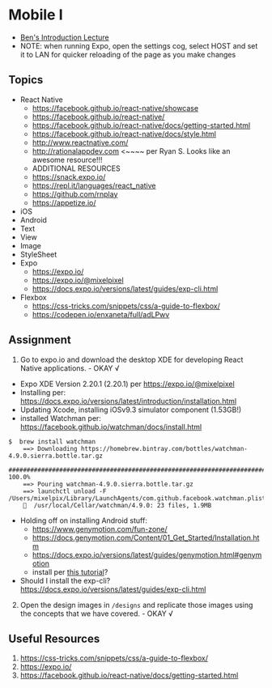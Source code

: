# Mobile I
- [Ben's Introduction Lecture](https://youtu.be/xeUinxnjlgI)
- NOTE: when running Expo, open the settings cog, select HOST and set it to LAN for quicker reloading of the page as you make changes
## Topics
* React Native
  * https://facebook.github.io/react-native/showcase
  * https://facebook.github.io/react-native/
  * https://facebook.github.io/react-native/docs/getting-started.html
  * https://facebook.github.io/react-native/docs/style.html
  * http://www.reactnative.com/
  * http://rationalappdev.com <~~~~ per Ryan S. Looks like an awesome resource!!!
  * ADDITIONAL RESOURCES
  * https://snack.expo.io/
  * https://repl.it/languages/react_native
  * https://github.com/rnplay
  * https://appetize.io/
* iOS
* Android
* Text
* View
* Image
* StyleSheet
* Expo
  * https://expo.io/
  * https://expo.io/@mixelpixel
  * https://docs.expo.io/versions/latest/guides/exp-cli.html
* Flexbox
  * https://css-tricks.com/snippets/css/a-guide-to-flexbox/
  * https://codepen.io/enxaneta/full/adLPwv
## Assignment
1. Go to expo.io and download the desktop XDE for developing React Native applications. - OKAY √
  - Expo XDE Version 2.20.1 (2.20.1) per https://expo.io/@mixelpixel
  - Installing per: https://docs.expo.io/versions/latest/introduction/installation.html
  - Updating Xcode, installing iOSv9.3 simulator component (1.53GB!)
  - installed Watchman per: https://facebook.github.io/watchman/docs/install.html
  ```console
  $  brew install watchman
      ==> Downloading https://homebrew.bintray.com/bottles/watchman-4.9.0.sierra.bottle.tar.gz
      ######################################################################## 100.0%
      ==> Pouring watchman-4.9.0.sierra.bottle.tar.gz
      ==> launchctl unload -F /Users/mixelpix/Library/LaunchAgents/com.github.facebook.watchman.plist
      🍺  /usr/local/Cellar/watchman/4.9.0: 23 files, 1.9MB
  ```
  - Holding off on installing Android stuff:
    - https://www.genymotion.com/fun-zone/
    - https://docs.genymotion.com/Content/01_Get_Started/Installation.htm
    - https://docs.expo.io/versions/latest/guides/genymotion.html#genymotion
    - install per [this tutorial](http://rationalappdev.com/3-steps-to-build-your-first-mobile-app-with-react-native/)?
  - Should I install the exp-cli? https://docs.expo.io/versions/latest/guides/exp-cli.html
2. Open the design images in `/designs` and replicate those images using the concepts that we have covered. - OKAY √
## Useful Resources
1. https://css-tricks.com/snippets/css/a-guide-to-flexbox/
2. https://expo.io/
3. https://facebook.github.io/react-native/docs/getting-started.html
